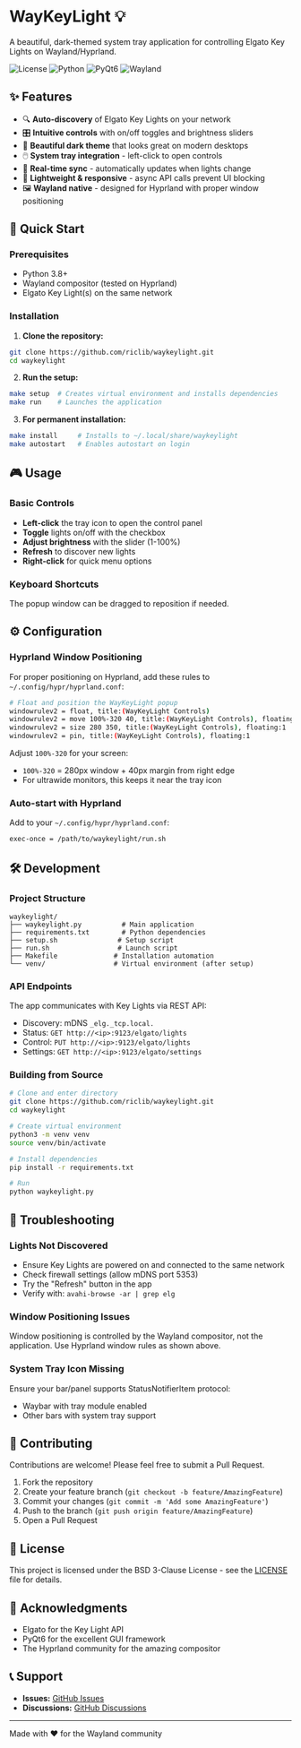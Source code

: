 # WayKeyLight 💡

A beautiful, dark-themed system tray application for controlling Elgato Key Lights on Wayland/Hyprland.

![License](https://img.shields.io/badge/license-BSD--3--Clause-blue.svg)
![Python](https://img.shields.io/badge/python-3.8%2B-blue.svg)
![PyQt6](https://img.shields.io/badge/PyQt6-6.5%2B-green.svg)
![Wayland](https://img.shields.io/badge/Wayland-Compatible-orange.svg)

## ✨ Features

- 🔍 **Auto-discovery** of Elgato Key Lights on your network
- 🎛️ **Intuitive controls** with on/off toggles and brightness sliders
- 🌙 **Beautiful dark theme** that looks great on modern desktops
- 🖱️ **System tray integration** - left-click to open controls
- 🔄 **Real-time sync** - automatically updates when lights change
- 🚀 **Lightweight & responsive** - async API calls prevent UI blocking
- 🖼️ **Wayland native** - designed for Hyprland with proper window positioning

## 🚀 Quick Start

### Prerequisites

- Python 3.8+
- Wayland compositor (tested on Hyprland)
- Elgato Key Light(s) on the same network

### Installation

1. **Clone the repository:**
```bash
git clone https://github.com/riclib/waykeylight.git
cd waykeylight
```

2. **Run the setup:**
```bash
make setup  # Creates virtual environment and installs dependencies
make run    # Launches the application
```

3. **For permanent installation:**
```bash
make install     # Installs to ~/.local/share/waykeylight
make autostart   # Enables autostart on login
```

## 🎮 Usage

### Basic Controls

- **Left-click** the tray icon to open the control panel
- **Toggle** lights on/off with the checkbox
- **Adjust brightness** with the slider (1-100%)
- **Refresh** to discover new lights
- **Right-click** for quick menu options

### Keyboard Shortcuts

The popup window can be dragged to reposition if needed.

## ⚙️ Configuration

### Hyprland Window Positioning

For proper positioning on Hyprland, add these rules to `~/.config/hypr/hyprland.conf`:

```bash
# Float and position the WayKeyLight popup
windowrulev2 = float, title:(WayKeyLight Controls)
windowrulev2 = move 100%-320 40, title:(WayKeyLight Controls), floating:1
windowrulev2 = size 280 350, title:(WayKeyLight Controls), floating:1
windowrulev2 = pin, title:(WayKeyLight Controls), floating:1
```

Adjust `100%-320` for your screen:
- `100%-320` = 280px window + 40px margin from right edge
- For ultrawide monitors, this keeps it near the tray icon

### Auto-start with Hyprland

Add to your `~/.config/hypr/hyprland.conf`:
```bash
exec-once = /path/to/waykeylight/run.sh
```

## 🛠️ Development

### Project Structure

```
waykeylight/
├── waykeylight.py          # Main application
├── requirements.txt        # Python dependencies
├── setup.sh               # Setup script
├── run.sh                 # Launch script
├── Makefile              # Installation automation
└── venv/                 # Virtual environment (after setup)
```

### API Endpoints

The app communicates with Key Lights via REST API:
- Discovery: mDNS `_elg._tcp.local.`
- Status: `GET http://<ip>:9123/elgato/lights`
- Control: `PUT http://<ip>:9123/elgato/lights`
- Settings: `GET http://<ip>:9123/elgato/settings`

### Building from Source

```bash
# Clone and enter directory
git clone https://github.com/riclib/waykeylight.git
cd waykeylight

# Create virtual environment
python3 -m venv venv
source venv/bin/activate

# Install dependencies
pip install -r requirements.txt

# Run
python waykeylight.py
```

## 🐛 Troubleshooting

### Lights Not Discovered

- Ensure Key Lights are powered on and connected to the same network
- Check firewall settings (allow mDNS port 5353)
- Try the "Refresh" button in the app
- Verify with: `avahi-browse -ar | grep elg`

### Window Positioning Issues

Window positioning is controlled by the Wayland compositor, not the application. Use Hyprland window rules as shown above.

### System Tray Icon Missing

Ensure your bar/panel supports StatusNotifierItem protocol:
- Waybar with tray module enabled
- Other bars with system tray support

## 🤝 Contributing

Contributions are welcome! Please feel free to submit a Pull Request.

1. Fork the repository
2. Create your feature branch (`git checkout -b feature/AmazingFeature`)
3. Commit your changes (`git commit -m 'Add some AmazingFeature'`)
4. Push to the branch (`git push origin feature/AmazingFeature`)
5. Open a Pull Request

## 📄 License

This project is licensed under the BSD 3-Clause License - see the [LICENSE](LICENSE) file for details.

## 🙏 Acknowledgments

- Elgato for the Key Light API
- PyQt6 for the excellent GUI framework
- The Hyprland community for the amazing compositor

## 📞 Support

- **Issues:** [GitHub Issues](https://github.com/riclib/waykeylight/issues)
- **Discussions:** [GitHub Discussions](https://github.com/riclib/waykeylight/discussions)

---

Made with ❤️ for the Wayland community